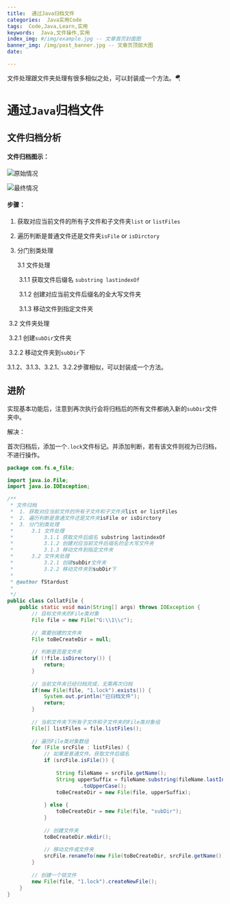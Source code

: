 ```yaml
---
title:  通过Java归档文件
categories:  Java实用Code
tags:  Code,Java,Learn,实用
keywords:  Java,文件操作,实用
index_img: #/img/example.jpg -- 文章首页封面图
banner_img: /img/post_banner.jpg -- 文章页顶部大图
date: 

---
```


文件处理跟文件夹处理有很多相似之处，可以封装成一个方法。🪂

<!-- more -->

# 通过`Java`归档文件

## 文件归档分析

#### 文件归档图示：

![原始情况](https://i.loli.net/2021/05/20/elr43C5nKIXhfWQ.png)

![最终情况](https://i.loli.net/2021/05/20/Kf8lHPaUxvhuBD9.png)

#### 步骤：

1. 获取对应当前文件的所有子文件和子文件夹`list` or `listFiles`

2. 遍历判断是普通文件还是文件夹`isFile` or `isDirctory`

3. 分门别类处理

   3.1 文件处理

   ​	3.1.1 获取文件后缀名 `substring lastindexOf`

   ​	3.1.2 创建对应当前文件后缀名的全大写文件夹

   ​	3.1.3 移动文件到指定文件夹

​	3.2 文件夹处理

​		3.2.1 创建`subDir`文件夹

​		3.2.2 移动文件夹到`subDir`下

3.1.2、3.1.3、3.2.1、3.2.2步骤相似，可以封装成一个方法。

#### 



## 进阶

实现基本功能后，注意到再次执行会将归档后的所有文件都纳入新的`subDir`文件夹中。

解决：

​	首次归档后，添加一个`.lock`文件标记。并添加判断，若有该文件则视为已归档，不进行操作。

```java
package com.fs.e_file;

import java.io.File;
import java.io.IOException;

/**
 * 文件归档
 * 	1. 获取对应当前文件的所有子文件和子文件夹list or listFiles
 * 	2. 遍历判断是普通文件还是文件夹isFile or isDirctory
 * 	3. 分门别类处理
 * 		3.1 文件处理
 * 			3.1.1 获取文件后缀名 substring lastindexOf
 * 			3.1.2 创建对应当前文件后缀名的全大写文件夹
 * 			3.1.3 移动文件到指定文件夹
 * 		3.2 文件夹处理
 * 			3.2.1 创建subDir文件夹
 * 			3.2.2 移动文件夹到subDir下
 * 
 * @author fStardust
 *
 */
public class CollatFile {
	public static void main(String[] args) throws IOException {
		// 目标文件夹的File类对象
		File file = new File("G:\\1\\c");
		
		// 需要创建的文件夹
		File toBeCreateDir = null;
		
		// 判断是否是文件夹
		if (!file.isDirectory()) {
			return;
		}
		
		// 当前文件夹已经归档完成，无需再次归档
		if(new File(file, "1.lock").exists()) {
			System.out.println("已归档文件");
			return;
		}
		
		// 当前文件夹下所有子文件和子文件夹的File类对象组
		File[] listFiles = file.listFiles();
		
		// 遍历File类对象数组
		for (File srcFile : listFiles) {
			// 如果是普通文件。获取文件后缀名
			if (srcFile.isFile()) {
				
				String fileName = srcFile.getName();
				String upperSuffix = fileName.substring(fileName.lastIndexOf('.') + 1)
						.toUpperCase();
				toBeCreateDir = new File(file, upperSuffix);
				
			} else {
				toBeCreateDir = new File(file, "subDir");
			}
			
			// 创建文件夹
			toBeCreateDir.mkdir();
			
			// 移动文件或文件夹
			srcFile.renameTo(new File(toBeCreateDir, srcFile.getName()));
		}
		
		// 创建一个锁文件
		new File(file, "1.lock").createNewFile();
	}
}

```


